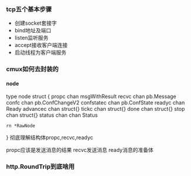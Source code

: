 
### tcp五个基本步骤
- 创建socket套接字
- bind地址及端口
- listen监听服务
- accept接收客户端连接
- 启动线程为客户端服务


### cmux如何去封装的


#### node
type node struct {
	propc      chan msgWithResult
	recvc      chan pb.Message
	confc      chan pb.ConfChangeV2
	confstatec chan pb.ConfState
	readyc     chan Ready
	advancec   chan struct{}
	tickc      chan struct{}
	done       chan struct{}
	stop       chan struct{}
	status     chan chan Status

	rn *RawNode
}
彻底理解结构体propc,recvc,readyc

propc应该是发送消息的结果
recvc发送消息
ready消息的准备体


### http.RoundTrip到底啥用
